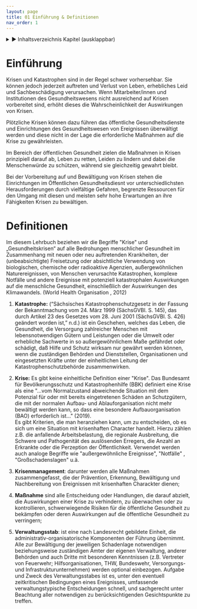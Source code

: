 ```yaml
---
layout: page
title: 01 Einführung & Definitionen
nav_order: 1
---
```

 
<details markdown="block"> 
  <summary> 
      &#9658; Inhaltsverzeichnis Kapitel (ausklappbar) 
  </summary>
 
1. TOC
{:toc}
 </details>
 
   <p></p>
 
 
# <span class="approved-insertion" data-user="20" data-username="ptinnemann" data-date="26319590">Einführung</span>

<span class="approved-insertion" data-user="20" data-username="ptinnemann" data-date="26319560">Krisen
und </span>Katastrophen sind
<span class="approved-insertion" data-user="20" data-username="ptinnemann" data-date="26319560">in
der Regel schwer </span>vorhersehbar.
Sie  
<span class="approved-insertion" data-user="20" data-username="ptinnemann" data-date="26319560">können
jedoch</span> jederzeit
<span class="approved-insertion" data-user="20" data-username="ptinnemann" data-date="26319560">auftreten</span>
und Verlust von
Leben<span class="approved-insertion" data-user="20" data-username="ptinnemann" data-date="26319570">,
</span>erhebliche<span class="approved-insertion" data-user="20" data-username="ptinnemann" data-date="26319560">s
Leid und Sachbeschädigung verursachen</span>.
Wenn<span class="approved-insertion" data-user="20" data-username="ptinnemann" data-date="26319560">
Mitarbeiter/innen und</span>
<span class="approved-insertion" data-user="20" data-username="ptinnemann" data-date="26319560">Institutionen</span>
<span class="approved-insertion" data-user="20" data-username="ptinnemann" data-date="26319560">des
</span>Gesundheits<span class="approved-insertion" data-user="20" data-username="ptinnemann" data-date="26319560">wesens
nicht
ausr</span><span class="approved-insertion" data-user="20" data-username="ptinnemann" data-date="26319570">e</span><span class="approved-insertion" data-user="20" data-username="ptinnemann" data-date="26319560">ichend</span>
<span class="approved-insertion" data-user="20" data-username="ptinnemann" data-date="26319560">auf
Krisen
</span>vorbereitet<span class="approved-insertion" data-user="20" data-username="ptinnemann" data-date="26319560">
sind, erhöht dieses die Wahrscheinlichkeit
d</span><span class="approved-insertion" data-user="20" data-username="ptinnemann" data-date="26319570">er
Auswirkungen von
Krisen</span>.

<span class="approved-insertion" data-user="20" data-username="ptinnemann" data-date="26319570">P</span>lötzliche
<span class="approved-insertion" data-user="20" data-username="ptinnemann" data-date="26319570">Krisen
können dazu führen das öffentliche
</span>Gesundheitsdienste<span class="approved-insertion" data-user="20" data-username="ptinnemann" data-date="26319570">
und Einrichtungen des Gesundheitswesen von Ereignissen
</span>überwältigt
<span class="approved-insertion" data-user="20" data-username="ptinnemann" data-date="26319570">werden
und diese </span>nicht in der Lage die erforderliche
<span class="approved-insertion" data-user="20" data-username="ptinnemann" data-date="26319590">Maßnahmen</span><span class="approved-insertion" data-user="20" data-username="ptinnemann" data-date="26319570">
auf die Krise</span> zu
gewährleisten.

<span class="approved-insertion" data-user="20" data-username="ptinnemann" data-date="26319570">I</span>m
Bereich der öffentlichen
Gesundheit<span class="approved-insertion" data-user="20" data-username="ptinnemann" data-date="26319550">
ziel</span><span class="approved-insertion" data-user="20" data-username="ptinnemann" data-date="26319570">en</span><span class="approved-insertion" data-user="20" data-username="ptinnemann" data-date="26319550">
die</span>
<span class="approved-insertion" data-user="20" data-username="ptinnemann" data-date="26319590">Maßnahmen</span>
<span class="approved-insertion" data-user="20" data-username="ptinnemann" data-date="26319550">in</span>
<span class="approved-insertion" data-user="20" data-username="ptinnemann" data-date="26319550">Krisen</span>
<span class="approved-insertion" data-user="20" data-username="ptinnemann" data-date="26319570">prinzipiell
</span>darauf ab, Leben zu retten, Leiden zu
lindern<span class="approved-insertion" data-user="20" data-username="ptinnemann" data-date="26319570">
und</span>
<span class="approved-insertion" data-user="20" data-username="ptinnemann" data-date="26319570">dabei
</span>die Menschenwürde zu schützen, während sie gleichzeitig gewahrt
bleibt<span class="approved-insertion" data-user="20" data-username="ptinnemann" data-date="26319550">.</span>

Bei der Vorbereitung auf
<span class="approved-insertion" data-user="20" data-username="ptinnemann" data-date="26319560">und
Bewältigung von K</span>risen stehen die
<span class="approved-insertion" data-user="20" data-username="ptinnemann" data-date="26319560">Einrichtungen
im Öffentlichen
</span>Gesundheits<span class="approved-insertion" data-user="20" data-username="ptinnemann" data-date="26319560">diesnt
</span>vor
<span class="approved-insertion" data-user="20" data-username="ptinnemann" data-date="26319560">unterschiedlichsten
Herausforderungen durch</span> vielfältige Gefahren, begrenzte
Ressourcen
für<span class="approved-insertion" data-user="20" data-username="ptinnemann" data-date="26319560">
den </span>Umgang mit
<span class="approved-insertion" data-user="20" data-username="ptinnemann" data-date="26319560">diesen</span>
und<span class="approved-insertion" data-user="20" data-username="ptinnemann" data-date="26319560">
meisten sehr</span> hohe Erwartungen an ihre
<span class="approved-insertion" data-user="20" data-username="ptinnemann" data-date="26319560">Fähigkeiten
Krisen zu
bewältigen.</span>

# Definitionen

<span class="approved-insertion" data-user="20" data-username="ptinnemann" data-date="26319580">Im
diesem Lehrbuch</span>
<span class="approved-insertion" data-user="20" data-username="ptinnemann" data-date="26319580">beziehen
wir</span> die Begriffe
<span class="approved-insertion" data-user="20" data-username="ptinnemann" data-date="26319580">"Krise"
</span>und „Gesundheitskrisen“ auf
<span class="approved-insertion" data-user="20" data-username="ptinnemann" data-date="26319580">alle
Bedrohungen menschlicher</span>
Gesundheit<span class="approved-insertion" data-user="20" data-username="ptinnemann" data-date="26319590">
</span>im Zusammenhang mit neuen oder neu auftretenden
Krankheiten,<span class="approved-insertion" data-user="20" data-username="ptinnemann" data-date="26319590">
</span><span class="approved-insertion" data-user="20" data-username="ptinnemann" data-date="26319580">der</span>
<span class="approved-insertion" data-user="20" data-username="ptinnemann" data-date="26319580">(</span>unbeabsichtigte<span class="approved-insertion" data-user="20" data-username="ptinnemann" data-date="26319580">)</span>
Freisetzung oder absichtliche Verwendung von
biologischen,<span class="approved-insertion" data-user="20" data-username="ptinnemann" data-date="26319580">
</span>chemische oder radioaktive
Agenzien,<span class="approved-insertion" data-user="20" data-username="ptinnemann" data-date="26319580">
außergewöhnlichen
</span>Natur<span class="approved-insertion" data-user="20" data-username="ptinnemann" data-date="26319580">ereignissen</span>,<span class="approved-insertion" data-user="20" data-username="ptinnemann" data-date="26319580">
</span>von Menschen verursachte Katastrophen, komplexe Notfälle und
andere Ereignisse mit
potenziell<span class="approved-insertion" data-user="20" data-username="ptinnemann" data-date="26319580">
</span>katastrophale<span class="approved-insertion" data-user="20" data-username="ptinnemann" data-date="26319580">n</span>
Auswirkungen auf die menschliche Gesundheit, einschließlich der
Auswirkungen des
Klimawandels.<span class="approved-insertion" data-user="20" data-username="ptinnemann" data-date="26319580">
</span><span class="approved-insertion" data-user="20" data-username="ptinnemann" data-date="26319590"><span class="citation">(World
Health Organisation ,
    2012)</span></span>

1.  **Katastrophe<span class="approved-insertion" data-user="28" data-username="StarkK" data-date="26319390">:</span>**
    <span class="approved-insertion" data-user="31" data-username="BoehmH" data-date="26318300"><span class="citation">(“Sächsisches
    Katastrophenschutzgesetz in der Fassung der Bekanntmachung vom 24.
    März 1999 (SächsGVBl. S. 145), das durch Artikel 23 des Gesetzes
    vom 28. Juni 2001 (SächsGVBl. S. 426) geändert worden ist,”
    n.d.)</span> </span>ist ein Geschehen, welches das Leben, die
    Gesundheit, die Versorgung zahlreicher Menschen mit
    lebensnotwendigen Gütern und Leistungen oder die Umwelt oder
    erhebliche Sachwerte in so außergewöhnlichem Maße gefährdet oder
    schädigt, daß Hilfe und Schutz wirksam nur gewährt werden können,
    wenn die zuständigen Behörden und Dienststellen, Organisationen und
    eingesetzten Kräfte unter der einheitlichen Leitung der
    Katastrophenschutzbehörde
    zusammenwirken.

2.  **<span class="approved-insertion" data-user="28" data-username="StarkK" data-date="26319390">Krise:</span>**<span class="approved-insertion" data-user="28" data-username="StarkK" data-date="26319390">
    </span><span class="approved-insertion" data-user="29" data-username="GroteU" data-date="26318290">Es
    gibt keine einheitliche Definition einer
    </span><span class="approved-insertion" data-user="28" data-username="StarkK" data-date="26319540">"</span><span class="approved-insertion" data-user="29" data-username="GroteU" data-date="26318290">Krise</span><span class="approved-insertion" data-user="28" data-username="StarkK" data-date="26319540">"</span><span class="approved-insertion" data-user="29" data-username="GroteU" data-date="26318290">.
    Das Bundesamt für Bevölkerungsschutz und Katastrophenhilfe (BBK)
    definiert eine Krise als
    eine</span><span class="approved-insertion" data-user="28" data-username="StarkK" data-date="26319540">
    </span><span class="approved-insertion" data-user="29" data-username="GroteU" data-date="26318290">
    "</span><span class="approved-insertion" data-user="28" data-username="StarkK" data-date="26319540">...v</span>om
    Normalzustand abweichende Situation mit dem Potenzial für oder mit
    bereits eingetretenen Schäden an Schutzgütern, die mit der normalen
    Aufbau- und Ablauforganisation nicht mehr bewältigt werden
    kann<span class="approved-insertion" data-user="28" data-username="StarkK" data-date="26319530">,</span>
    so dass eine
    <span class="approved-insertion" data-user="28" data-username="StarkK" data-date="26319530">b</span>esondere
    Aufbauorganisation (BAO) erforderlich
    ist<span class="approved-insertion" data-user="28" data-username="StarkK" data-date="26319540">..</span><span class="approved-insertion" data-user="29" data-username="GroteU" data-date="26318290">."</span><span class="approved-insertion" data-user="28" data-username="StarkK" data-date="26319540">
    </span><span class="approved-insertion" data-user="29" data-username="GroteU" data-date="26318300"><span class="citation">(2019)</span></span><span class="approved-insertion" data-user="28" data-username="StarkK" data-date="26319540">.</span><span class="approved-insertion" data-user="29" data-username="GroteU" data-date="26318290">
    </span><span class="approved-insertion" data-user="28" data-username="StarkK" data-date="26319540">  
    Es
    gibt</span><span class="approved-insertion" data-user="29" data-username="GroteU" data-date="26318290">
    Kriterien, die man heranziehen kann, um zu
    </span><span class="approved-insertion" data-user="28" data-username="StarkK" data-date="26319540">entscheiden</span><span class="approved-insertion" data-user="29" data-username="GroteU" data-date="26318290">,
    ob es sich um eine Situation mit krisenhaften Character handelt.
    Hierzu zählen z.B. die anfallende Arbeitsbelastung, die regionale
    Ausbreitung, die Schwere und Pathogenität des auslösenden Erregers,
    die Anzahl an Erkrankte oder die Perzeption der
    Öffentlichkeit.</span><span class="approved-insertion" data-user="31" data-username="BoehmH" data-date="26318300">
    Verwendet
    werden</span><span class="approved-insertion" data-user="31" data-username="BoehmH" data-date="26318310">
    </span><span class="approved-insertion" data-user="31" data-username="BoehmH" data-date="26318300">auch
    analoge Begriffe wie "außergewöhnliche Ereignisse", "Notfälle" ,
    "Großschadenslagen"
    u.ä.</span>

3.  **<span class="approved-insertion" data-user="28" data-username="StarkK" data-date="26319390">Krisenmanagement</span>**<span class="approved-insertion" data-user="28" data-username="StarkK" data-date="26319390">:
    darunter</span><span class="approved-insertion" data-user="31" data-username="BoehmH" data-date="26318300">
    werden a</span>lle
    Maßnahmen<span class="approved-insertion" data-user="29" data-username="GroteU" data-date="26318310">
    zusammengefasst</span><span class="approved-insertion" data-user="29" data-username="GroteU" data-date="26318300">,
    die
    </span><span class="approved-insertion" data-user="29" data-username="GroteU" data-date="26318310">der</span><span class="approved-insertion" data-user="29" data-username="GroteU" data-date="26318300">
    </span><span class="approved-insertion" data-user="29" data-username="GroteU" data-date="26318310">Prävention,
    </span>Erkennung<span class="approved-insertion" data-user="29" data-username="GroteU" data-date="26318310">,
    </span>Bewältigun<span class="approved-insertion" data-user="29" data-username="GroteU" data-date="26318310">g
    und Nachbereitung von Ereignissen mit krisenhaften Charackter
    dienen</span><span class="approved-insertion" data-user="20" data-username="ptinnemann" data-date="26319600">;</span>

4.  **Maßnahme**
    <span class="approved-insertion" data-user="20" data-username="ptinnemann" data-date="26319590">sind
    alle </span>Entscheidung oder
    <span class="approved-insertion" data-user="20" data-username="ptinnemann" data-date="26319590">Handlungen</span>,
    die darauf abzielt, die
    <span class="approved-insertion" data-user="20" data-username="ptinnemann" data-date="26319590">Auswirkungen
    einer Krise</span> zu verhindern, zu überwachen oder zu
    kontrollieren, schwerwiegende Risiken für die öffentliche Gesundheit
    zu bekämpfen oder deren Auswirkungen auf die öffentliche Gesundheit
    zu
    verringern;

5.  **<span class="approved-insertion" data-user="31" data-username="BoehmH" data-date="26318300">Verwaltungsstab</span>**<span class="approved-insertion" data-user="28" data-username="StarkK" data-date="26319390">:</span>
    ist eine nach Landesrecht gebildete
    Einheit<span class="approved-insertion" data-user="31" data-username="BoehmH" data-date="26318300">,</span><span class="approved-insertion" data-user="28" data-username="StarkK" data-date="26319400">
    die administrativ-organisatorische Komponenten der Führung
    übernimmt.</span><span class="approved-insertion" data-user="31" data-username="BoehmH" data-date="26318300">
    </span><span class="approved-insertion" data-user="28" data-username="StarkK" data-date="26319400">A</span>lle
    zur Bewältigung
    der<span class="approved-insertion" data-user="28" data-username="StarkK" data-date="26319400">
    jeweiligen</span> Schadenlage notwendigen beziehungsweise
    zuständigen<span class="approved-insertion" data-user="31" data-username="BoehmH" data-date="26318300">
    </span>Ämter der eigenen Verwaltung, anderer Behörden
    und<span class="approved-insertion" data-user="28" data-username="StarkK" data-date="26319400">
    auch</span> Dritte mit besonderen Kenntnissen
    (z<span class="approved-insertion" data-user="28" data-username="StarkK" data-date="26319400">.</span>B<span class="approved-insertion" data-user="28" data-username="StarkK" data-date="26319400">.</span>
    Vertreter von Feuerwehr; Hilfsorganisationen, THW, Bundeswehr,
    Versorgungs-
    und<span class="approved-insertion" data-user="28" data-username="StarkK" data-date="26319400">
    </span>Infrastrukturunternehmen)
    <span class="approved-insertion" data-user="28" data-username="StarkK" data-date="26319400">werden
    optional
    einbezogen</span>.<span class="approved-insertion" data-user="31" data-username="BoehmH" data-date="26318300">
    </span>Aufgabe und Zweck des Verwaltungsstabes ist es, unter den
    eventuell zeitkritischen Bedingungen eines Ereignisses, umfassende
    verwaltungstypische Entscheidungen schnell,
    und<span class="approved-insertion" data-user="28" data-username="StarkK" data-date="26319400">
    sachgerecht</span> unter Beachtung aller notwendigen zu
    berücksichtigenden Gesichtspunkte zu
    treffen.<span class="approved-insertion" data-user="28" data-username="StarkK" data-date="26319400">
    </span>

# 

<div class="csl-bib-body">

</div>
